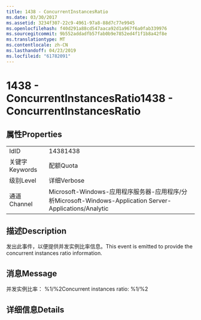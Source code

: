 ```yaml
---
title: 1438 - ConcurrentInstancesRatio
ms.date: 03/30/2017
ms.assetid: 3234f307-22c9-4961-97a8-88d7c77e9945
ms.openlocfilehash: f40d291a88cd547aaca92d1a967f6a0fab339976
ms.sourcegitcommit: 9b552addadfb57fab0b9e7852ed4f1f1b8a42f8e
ms.translationtype: MT
ms.contentlocale: zh-CN
ms.lasthandoff: 04/23/2019
ms.locfileid: "61782091"
---
```

# <a name="1438---concurrentinstancesratio"></a><span data-ttu-id="62c7b-102">1438 - ConcurrentInstancesRatio</span><span class="sxs-lookup"><span data-stu-id="62c7b-102">1438 - ConcurrentInstancesRatio</span></span>
## <a name="properties"></a><span data-ttu-id="62c7b-103">属性</span><span class="sxs-lookup"><span data-stu-id="62c7b-103">Properties</span></span>  
  
|||  
|-|-|  
|<span data-ttu-id="62c7b-104">Id</span><span class="sxs-lookup"><span data-stu-id="62c7b-104">ID</span></span>|<span data-ttu-id="62c7b-105">1438</span><span class="sxs-lookup"><span data-stu-id="62c7b-105">1438</span></span>|  
|<span data-ttu-id="62c7b-106">关键字</span><span class="sxs-lookup"><span data-stu-id="62c7b-106">Keywords</span></span>|<span data-ttu-id="62c7b-107">配额</span><span class="sxs-lookup"><span data-stu-id="62c7b-107">Quota</span></span>|  
|<span data-ttu-id="62c7b-108">级别</span><span class="sxs-lookup"><span data-stu-id="62c7b-108">Level</span></span>|<span data-ttu-id="62c7b-109">详细</span><span class="sxs-lookup"><span data-stu-id="62c7b-109">Verbose</span></span>|  
|<span data-ttu-id="62c7b-110">通道</span><span class="sxs-lookup"><span data-stu-id="62c7b-110">Channel</span></span>|<span data-ttu-id="62c7b-111">Microsoft-Windows-应用程序服务器-应用程序/分析</span><span class="sxs-lookup"><span data-stu-id="62c7b-111">Microsoft-Windows-Application Server-Applications/Analytic</span></span>|  
  
## <a name="description"></a><span data-ttu-id="62c7b-112">描述</span><span class="sxs-lookup"><span data-stu-id="62c7b-112">Description</span></span>  
 <span data-ttu-id="62c7b-113">发出此事件，以便提供并发实例比率信息。</span><span class="sxs-lookup"><span data-stu-id="62c7b-113">This event is emitted to provide the concurrent instances ratio information.</span></span>  
  
## <a name="message"></a><span data-ttu-id="62c7b-114">消息</span><span class="sxs-lookup"><span data-stu-id="62c7b-114">Message</span></span>  
 <span data-ttu-id="62c7b-115">并发实例比率： %1/%2</span><span class="sxs-lookup"><span data-stu-id="62c7b-115">Concurrent instances ratio: %1/%2</span></span>  
  
## <a name="details"></a><span data-ttu-id="62c7b-116">详细信息</span><span class="sxs-lookup"><span data-stu-id="62c7b-116">Details</span></span>
